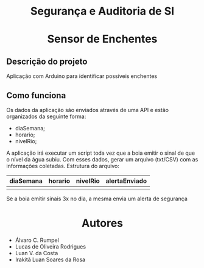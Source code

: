 <h1 align="center">Segurança e Auditoria de SI</h1>

<h1 align="center">Sensor de Enchentes</h1>
<h2>Descrição do projeto</h2>
Aplicação com Arduino para identificar possíveis enchentes

<h2>Como funciona</h2>
Os dados da aplicação são enviados através de uma API e estão organizados da seguinte forma:

  - diaSemana;
  - horario;
  - nivelRio;

A aplicação irá executar um script toda vez que a boia emitir o sinal de que o nível da água subiu.
Com esses dados, gerar um arquivo (txt/CSV) com as informações coletadas.
Estrutura do arquivo:

| diaSemana | horario | nivelRio | alertaEnviado |
|:---------:|:-------:|:--------:|:-------------:|
|           |         |          |               |
  
Se a boia emitir sinais 3x no dia, a mesma envia um alerta de segurança 

<h1 align="center">Autores</h1>

  - Álvaro C. Rumpel
  - Lucas de Oliveira Rodrigues
  - Luan V. da Costa
  - Irakitã Luan Soares da Rosa
